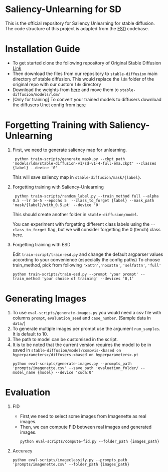 # Saliency-Unlearning for SD
This is the official repository for Saliency Unlearning for stable diffusion. The code structure of this project is adapted from the [ESD](https://github.com/rohitgandikota/erasing/tree/main) codebase.

# Installation Guide
* To get started clone the following repository of Original Stable Diffusion [Link](https://github.com/CompVis/stable-diffusion)
* Then download the files from our repository to `stable-diffusion` main directory of stable diffusion. This would replace the `ldm` folder of the original repo with our custom `ldm` directory
* Download the weights from [here](https://huggingface.co/CompVis/stable-diffusion-v-1-4-original/resolve/main/sd-v1-4-full-ema.ckpt) and move them to `stable-diffusion/models/ldm/`
* [Only for training] To convert your trained models to diffusers download the diffusers Unet config from [here](https://huggingface.co/CompVis/stable-diffusion-v1-4/blob/main/unet/config.json)

# Forgetting Training with Saliency-Unlearning
1. First, we need to generate saliency map for unlearning.

   ```
    python train-scripts/generate_mask.py --ckpt_path 'models/ldm/stable-diffusion-v1/sd-v1-4-full-ema.ckpt' --classes {label} --device '0'
   ```

   This will save saliency map in `stable-diffusion/mask/{label}`.

2. Forgetting training with Saliency-Unlearning

   ```
    python train-scripts/random_label.py --train_method full --alpha 0.5 --lr 1e-5 --epochs 5  --class_to_forget {label} --mask_path 'mask/{label}/with_0.5.pt' --device '0'
   ```

   This should create another folder in `stable-diffusion/model`. 

   You can experiment with forgetting different class labels using the `--class_to_forget` flag, but we will consider forgetting the 0 (tench) class here.

3. Forgetting training with ESD

    Edit `train-script/train-esd.py` and change the default argparser values according to your convenience (especially the config paths)
    To choose train_method, pick from following `'xattn'`,`'noxattn'`, `'selfattn'`, `'full'` 
    ```
    python train-scripts/train-esd.py --prompt 'your prompt' --train_method 'your choice of training' --devices '0,1'
    ```

# Generating Images
  1. To use `eval-scripts/generate-images.py` you would need a csv file with columns `prompt`, `evaluation_seed` and `case_number`. (Sample data in `data/`)
  2. To generate multiple images per prompt use the argument `num_samples`. It is default to 10.
  3. The path to model can be customised in the script.
  4. It is to be noted that the current version requires the model to be in saved in `stable-diffusion/model/compvis-<based on hyperparameters>/diffusers-<based on hyperparameters>.pt`
        ```
        python eval-scripts/generate-images.py --prompts_path 'prompts/imagenette.csv' --save_path 'evaluation_folder/ --model_name {model} --device 'cuda:0'
        ``` 

# Evaluation
1. FID
   * First,we need to select some images from Imagenette as real images.
   * Then, we can compute FID between real images and generated images. 
        ```
        python eval-scripts/compute-fid.py --folder_path {images_path}
        ```

2. Accuracy
   ```
   python eval-scripts/imageclassify.py --prompts_path 'prompts/imagenette.csv' --folder_path {images_path}
   ```